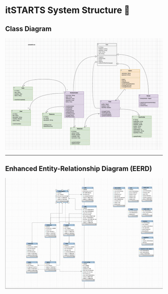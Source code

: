 # itSTARTS System Structure 🗼

## Class Diagram
![Class Diagram](diagrams/class-diagram.png)

---

## Enhanced Entity-Relationship Diagram (EERD)
![Enhanced Entity-Relationship Diagram](diagrams/enhanced_entity-relationship_diagram.png)

